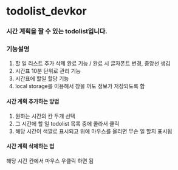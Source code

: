 # todolist_devkor

### 시간 계획을 짤 수 있는 todolist입니다. 

### 기능설명
1. 할 일 리스트 추가 삭제 완료 기능 / 완료 시 글자폰트 변경, 중앙선 생김
2. 시간표 10분 단위로 관리 기능
3. 시간표에 할일 할당 기능
4. local storage를 이용해서 창을 꺼도 정보가 저장되도록 함 

#### 시간 계획 추가하는 방법
1. 원하는 시간의 칸 두개 선택
2. 그 시간에 할 일 todolist 목록 중에 콜라서 클릭
3. 해당 시간이 색깔로 표시되고 위에 마우스를 올리면 무슨 일 할지 표시됨

#### 시간 계획 삭제하는 법
해당 시간 칸에서 마우스 우클릭 하면 됨
